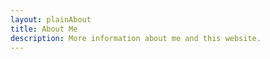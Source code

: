 ```yaml
---
layout: plainAbout
title: About Me
description: More information about me and this website.
---
```





